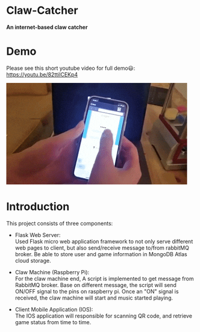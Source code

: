 # Claw-Catcher
**An internet-based claw catcher**

# Demo 
Please see this short youtube video for full demo:smiley:: https://youtu.be/82ttiICEKp4

![Alt Text](demo.gif)

# Introduction
This project consists of three components:

* Flask Web Server:  
Used Flask micro web application framework to not only serve different web pages to client, but also send/receive message to/from rabbitMQ broker. Be able to store user and game information in MongoDB Atlas cloud storage.

* Claw Machine (Raspberry Pi):  
For the claw machine end, A script is implemented to get message from RabbitMQ broker. Base on different message, the script will send ON/OFF signal to the pins on raspberry pi. Once an "ON" signal is received, the claw machine will start and music started playing. 


* Client Mobile Application (IOS):   
The IOS application will responsible for scanning QR code, and retrieve game status from time to time.


